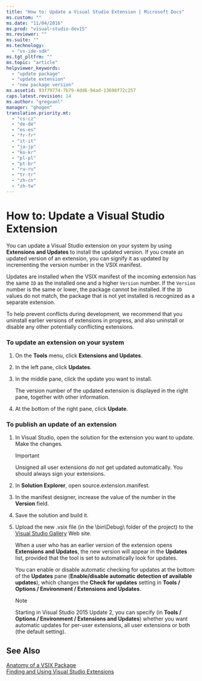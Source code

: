 ```yaml
---
title: "How to: Update a Visual Studio Extension | Microsoft Docs"
ms.custom: ""
ms.date: "11/04/2016"
ms.prod: "visual-studio-dev15"
ms.reviewer: ""
ms.suite: ""
ms.technology: 
  - "vs-ide-sdk"
ms.tgt_pltfrm: ""
ms.topic: "article"
helpviewer_keywords: 
  - "update package"
  - "update extension"
  - "new package version"
ms.assetid: 93f79774-7b79-4dd6-94ad-13698f72c257
caps.latest.revision: 14
ms.author: "gregvanl"
manager: "ghogen"
translation.priority.mt: 
  - "cs-cz"
  - "de-de"
  - "es-es"
  - "fr-fr"
  - "it-it"
  - "ja-jp"
  - "ko-kr"
  - "pl-pl"
  - "pt-br"
  - "ru-ru"
  - "tr-tr"
  - "zh-cn"
  - "zh-tw"
---
```

# How to: Update a Visual Studio Extension
You can update a Visual Studio extension on your system by using **Extensions and Updates** to install the updated version. If you create an updated version of an extension, you can signify it as updated by incrementing the version number in the VSIX manifest.  
  
 Updates are installed when the VSIX manifest of the incoming extension has the same `ID` as the installed one and a higher `Version` number. If the `Version` number is the same or lower, the package cannot be installed. If the `ID` values do not match, the package that is not yet installed is recognized as a separate extension.  
  
 To help prevent conflicts during development, we recommend that you uninstall earlier versions of extensions in progress, and also uninstall or disable any other potentially conflicting extensions.  
  
### To update an extension on your system  
  
1.  On the **Tools** menu, click **Extensions and Updates**.  
  
2.  In the left pane, click **Updates**.  
  
3.  In the middle pane, click the update you want to install.  
  
     The version number of the updated extension is displayed in the right pane, together with other information.  
  
4.  At the bottom of the right pane, click **Update**.  
  
### To publish an update of an extension  
  
1.  In Visual Studio, open the solution for the extension you want to update. Make the changes.  
  
    > [!IMPORTANT]
    >  Unsigned all user extensions do not get updated automatically. You should always sign your extensions.  
  
2.  In **Solution Explorer**, open source.extension.manifest.  
  
3.  In the manifest designer, increase the value of the number in the **Version** field.  
  
4.  Save the solution and build it.  
  
5.  Upload the new .vsix file (in the \bin\Debug\ folder of the project) to the [Visual Studio Gallery](http://go.microsoft.com/fwlink/?LinkID=123847) Web site.  
  
     When a user who has an earlier version of the extension opens **Extensions and Updates**, the new version will appear in the **Updates** list, provided that the tool is set to automatically look for updates.  
  
     You can enable or disable automatic checking for updates at the bottom of the **Updates** pane (**Enable/disable automatic detection of available updates**), which changes the **Check for updates** setting in **Tools / Options / Environment / Extensions and Updates**.  
  
    > [!NOTE]
    >  Starting in Visual Studio 2015 Update 2, you can specify (in **Tools / Options / Environment / Extensions and Updates**) whether you want automatic updates for per-user extensions,  all user extensions or both (the default setting).  
  
## See Also  
 [Anatomy of a VSIX Package](../extensibility/anatomy-of-a-vsix-package.md)   
 [Finding and Using Visual Studio Extensions](../ide/finding-and-using-visual-studio-extensions.md)